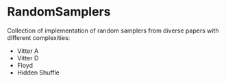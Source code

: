 # RandomSamplers
Collection of implementation of random samplers from diverse papers with different complexities: 
- Vitter A
- Vitter D
- Floyd
- Hidden Shuffle
